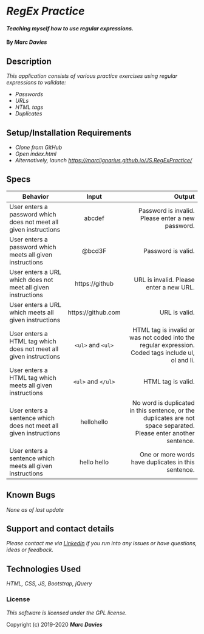  
# _RegEx Practice_

#### _Teaching myself how to use regular expressions._

#### By _**Marc Davies**_

## Description
 
_This application consists of various practice exercises using regular expressions to validate:_
 
* _Passwords_ 
* _URLs_ 
* _HTML tags_ 
* _Duplicates_

## Setup/Installation Requirements

* _Clone from GitHub_
* _Open index.html_
* _Alternatively, launch https://marclignarius.github.io/JS.RegExPractice/_

## Specs

| Behavior | Input | Output |
| ------------- |:-------------:| -----:|
| User enters a password which does not meet all given instructions | abcdef | Password is invalid. Please enter a new password. |
| User enters a password which meets all given instructions | @bcd3F | Password is valid. |
| User enters a URL which does not meet all given instructions | https://<span></span>github | URL is invalid. Please enter a new URL. |
| User enters a URL which meets all given instructions | https://<span></span>github<span></span>.com | URL is valid. |
| User enters a HTML tag which does not meet all given instructions | <code>&lt;ul&gt;</code> and <code>&lt;ul&gt;</code> | HTML tag is invalid or was not coded into the regular expression. Coded tags include ul, ol and li. |
| User enters a HTML tag which meets all given instructions | <code>&lt;ul&gt;</code> and <code>&lt;/ul&gt;</code> | HTML tag is valid. |
| User enters a sentence which does not meet all given instructions | hellohello | No word is duplicated in this sentence, or the duplicates are not space separated. Please enter another sentence. |
| User enters a sentence which meets all given instructions | hello hello | One or more words have duplicates in this sentence. |

## Known Bugs

_None as of last update_

## Support and contact details

_Please contact me via <a href="https://www.linkedin.com/in/marcdaviesriot/">LinkedIn</a> if you run into any issues or have questions, ideas or feedback._

## Technologies Used

_HTML, CSS, JS, Bootstrap, jQuery_

### License

*This software is licensed under the GPL license.*

Copyright (c) 2019-2020 **_Marc Davies_**
